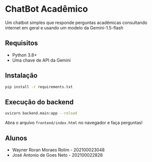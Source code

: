 # ChatBot Acadêmico

Um chatbot simples que responde perguntas acadêmicas consultando internet em geral e usando um modelo da Gemini-1.5-flash

## Requisitos

- Python 3.8+
- Uma chave de API da Gemini

## Instalação

```bash
pip install -r requirements.txt
```

## Execução do backend

```bash
uvicorn backend.main:app --reload
```

Abra o arquivo `frontend/index.html` no navegador e faça perguntas!

## Alunos

- Wayner Roran Moraes Rolim - 202100023048
- José Antonio de Goes Neto - 202100022828